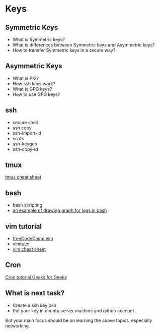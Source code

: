 
# Keys

## Symmetric Keys

* What is Symmetric keys?
* What is differences between Symmetric keys and Asymmetric keys?
* How to transfer Symmetric keys in a secure way?

## Asymmetric Keys

* What is PKI?
* How ssh keys work?
* What is GPG keys?
* How to use GPG keys?


## ssh

* secure shell
* ssh copy
* ssh-import-id
* sshfs
* ssh-keygen
* ssh-copy-id

## tmux
[tmux cheat sheet](https://tmuxcheatsheet.com/)

## bash
* bash scripting
* [an example of drawing graph for logs in bash](https://youtu.be/hCklI2FEOLU?si=9q9wOOTCAU6OF0UZ)

## vim tutorial
* [freeCodeCamp vim](https://youtu.be/RZ4p-saaQkc?si=1vC1KZy4znhZHlHy)
* vimtutor
* [vim cheat sheet](https://vim.rtorr.com/)

## Cron
[Cron tutorial Geeks for Geeks](https://www.geeksforgeeks.org/crontab-in-linux-with-examples/)

## What is next task?

* Create a ssh key pair
* Put your key in ubuntu server machine and github account

But your main focus should be on learning the above topics, especially networking.
